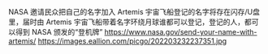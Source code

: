 NASA 邀请民众把自己的名字加入 Artemis 宇宙飞船登记的名字将存在闪存/U盘里，届时由 Artemis 宇宙飞船带着名字环绕月球谁都可以登记，登记的人，都可以得到 NASA 颁发的“登机牌” https://www.nasa.gov/send-your-name-with-artemis/ https://images.eallion.com/picgo/202203232237351.jpg  